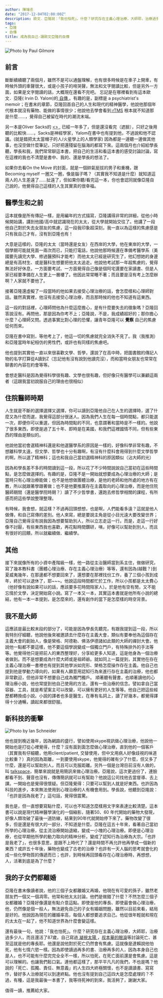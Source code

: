 ```yaml
---
author: 陳璿丞
date: "2017-12-04T02:00:00Z"
description: 歐文．亞隆說：「我也怕死」。什麼？研究存在主義心理治療，大師耶，治療過多少人，而且還活了87歲，討論死亡、甚至這就是他的專長耶。他還是說他對於死亡仍然會有焦慮。也讓我們鬆口氣。連他都這樣了，那平平凡凡的我們，不也是嗎？有種，這是我最後一本書了，我等待死神的到來，我活夠了，謝謝大家。
tags:
- 亞隆
- 自傳
title: 成為我自己-讀歐文亞隆的自傳
---
```


![Photo by Paul Gilmore](https://i.imgur.com/TXK66Fi.jpg)

## 前言<a id="sec-1-1"></a>

斷斷續續聽了兩個月，雖然不是可以通盤理解，也有很多時候是在車子上開車，有時候外頭的車聲很大，或是小孩子的啼哭聲，無法和文字閱讀比較，但是另外一方面，如果是文字閱讀的話，大概現在還看不完吧。 忘記是在哪裡看到有這本歐文．亞隆( Irvin D. Yalom)的[ 自傳 ](http://www.books.com.tw/exep/assp.php/poligen/products/0010776180?utm_source=poligen&utm_medium=ap-books&utm_content=recommend&utm_campaign=ap-201807)。有趣的是，副標是 a psychiatrist's memoir；在書末的章節，亞隆回首自己的人生和現代的精神醫學，他說他那個年代根本就沒有藥物、能做的事情很少；他說他去學會看到[ rTMS](https://en.wikipedia.org/wiki/Transcranial_magnetic_stimulation) 根本就不知道那是什麼……，覺得自己被留在時代的潮流末端。

另一本是Oliver Sacks的 [ <<On the Move: A Life>> ](https://www.amazon.com/Move-Life-Oliver-Sacks/dp/0804170932), 已經一年多了，但是還沒看完（遮臉），只好之後用聽的比較快……，Sacks是神經學家，Yalom在書中也有提到他，不過說和他不認識。(就是錯把太太當帽子的人/火星學上的人類學家) 因為都是一邊聽一邊做其他事，也沒空做什麼筆記，只好把還殘留在腦海的都寫下來。這兩個月也介紹給學長聽，學長和我，我們常常聊這本書，把自己的生活和看這本書的感受討論討論，寫在這裡的我也不清楚是書中、我的、還是學長的想法了。


<!--more-->

如果你去看On the Move 的封面，就是一個帥氣挺拔的男子和重機，跟Becoming myself 一圈又一圈，像是腦子嗎？（其實我不知道是什麼）就知道這兩人的人生差遠了……扯遠了，但如果你聽/看完這一本，你也會認同就像亞隆自己說的，他覺得自己這樣的人生其實真的很幸福。

## 醫學生和之前

這本就像是所有傳記一樣，是用編年的方式描寫，亞隆講得非常的詳細，從他小時候開始講，講到他國/高中就認識現在的太太，從大學就開始交往了。他講了一段他自己對於失去女朋友的焦慮，這一段我印象超深刻，我一直以為這樣的焦慮感是只有我自己才有，沒有到亞隆也有！

大意是這樣的，亞隆的太太（當時還是女友）在西岸的大學，他在東岸的大學，一個學期可能就見面一兩次而已，只能打電話，他說他那時候還在準備考醫學系（美國要先讀完大學、修過醫預科才能考）而他太太已經是研究生了，他幻想她的身邊總是有高材生、或是醫科生想要把他太太追走。他說他考試那一年超焦慮的，覺得無法好好休息，一方面要考試、一方面覺得自己像是個阿宅還要在家讀書、但是人家已經要準備在人生更上一層樓了。他因此常常睡不著；而且要是沒有考上怎麼辦啊？人家就不要他了。

接著亞隆還虛擬了一段當時的他如果去接受心理治療的話，會怎麼樣和心理師對話。雖然真實裡，他沒有去接受心理治療，而且那時候的他也不知道有這東西。

這一段的對話裡，心理師問他為什麼這麼擔心，是有什麼要失去的徵象嗎？亞隆回答說沒有。再問他，那是因為你考不上；亞隆說，不是，我成績超好的；那你擔心什麼？心理師又問。透過事實比對心理的恐懼，讓青年亞隆可以 **覺察** 自己的焦慮從何而來。

亞隆在書中寫到，等他考上了，他這一切的焦慮就完全消失不見了。我（我推測）和亞隆當時年紀相仿的男性們，或許也有同樣的焦慮吧。

他也提到其實他一直以來很喜歡文學、哲學，還說了在高中時，把圖書館的傳記人物的名字打算從A讀到Z（忘記他有沒有說到他讀完沒），而和當時女朋友也常常在聊書的內容在約會等等。

會想走醫科是因為覺得科學很有趣、文學也很有趣，但好像只有醫學可以兼顧這兩者（這跟我當初說服自己的理由也很相似）

## 住院醫師時期

人生就是不斷的選擇選擇又選擇，你可以讀到亞隆他自己在人生的選擇時，選了什麼又為什麼而選，我覺得這部分很迷人。因為我們人生在每一個時間點，都只能選一次，即便你可以重選，但因為時間點的不同，也意謂著和當時是不一樣的。他說了很多東西，即使是過了五十年、即時是在美國，和我們這裡國情不同，但有些東西的理由是類似的。

他說他當初會選精神科還是和他選醫學系的原因是一樣的，好像科學非常有趣，不想離科學太遠，但文學、哲學也十分有趣啊，有沒有什麼科會用得到什麼文學哲學的啊，所以選了精神科；這也和我自己當初選精神科的原因類似（沾大師的光）

因為和學長差不多的時間讀到這一段，所以花了不少時間說說自己當初在這些時間點，是怎麼做選擇的。有趣的是，亞隆不是一開始就想要成為心理治療的大師；是當時只有心理治療能做；也不是他想做團體治療，是他的老師和他所處的地方有在教，所以就跟著學跟著做；也不是他要推廣存在主義取向的心理治療，而是他住院醫師期間（還是醫學院時期？）讀了不少哲學書，還跑去修哲學相關的課程，有所感而把這些學說整理整理。

有時候，我會想，就這樣？不過再回頭想想，也是啊，人們能看多遠？這就是他人做傳，和自己寫傳的差別。他人來寫，總是要說主角是從小目光遠大要改變世界；亞隆自己覺得沒有說我因為想要幫助別人，所以立志走這一行。而是，走這一行好像不討厭，有些東西我也喜歡，再花點時間鑽研，咦，好像可以幫助到別人，而且有很好的回饋，所以就繼續做、繼續學。

## 其他

接下來就像所有的小資中產階級一樣，他一路從主治醫師當到系主住，做做研究，寫了幾本教科書（團體心理治療、存在主義心理治療）等等，還有因為(越戰？)到夏威夷幾年，在那邊都不想要回來了，還想要在那裡找份工作，養了三個小孩到成年，終於可以退休了，耶~~~。他說這段時間都忙於工作，所以小孩都是太太費心（他好像有說如果可以的話，應該要多花時間陪家人）。於是他有空有閒，又不能忘情於文學，決定開始寫小說。寫了一本又一本，其實這本書就是他所有小說的總結，他有一本一本提到，是怎麼來的，還有創作的當下是怎麼樣的時空背景。

## 我不是大師

這應該是最比較末段的部分了，可能是因為學長先聽完，有跟我提到這一段，所以我特別仔細聽，他說他後來被邀請去什麼存在主義大會，類似有要奉他為這個存在主義大會的創始人，像是榮格、阿德勒、佛洛伊德諸如此類的大師的禪封大會。他說他一點都不要這樣，他不要這個學說變成一個獨立門戶，有特殊排外的手法等等。他覺得他只是把前人的東西整理好，分享給更多人知道，這是他身為一個治療者做到。而不是想要成為什麼大師或是祖師爺。就如同上一篇提到，其實他在存在主義心理治療一書裡也有提到其他學派如完形、榮格怎麼操作存在主義。他自己也提到他是學動力導向的，如果有人願意用認知行為來進行存在主義的治療，他也都非常歡迎，但他非常不想要自己成為獨門獨戶。 順著聽有聲書，也順著讀他的心理治療小說，他也常提到他自己使用的方法，還有一些治療的信念。譬如拿自己當容器、工具，就是希望案主可以改變，可以擁有更好的人生等等。他自己把這些經歷都轉換成小說。小說的譯者也多是醫生，在專有名詞上，讀了好幾本，都覺得譯得十分通暢，讀起來都很舒服。



## 新科技的衝擊

![Photo by Ian Schneider](https://i.imgur.com/M4yREw5.jpg)

他也提到晚近幾年，因為網路的盛行，譬如使用skype視訊做心理治療，他說他一開始也是打從心裡覺得，什麼？沒有面到面怎麼做心理治療，直到他的一個客戶（其實我有仔細聽，他用client/patient, 交替使用，但中文用病人好像歧視的味道比較重？）真的因為距離，一到要使用skype，他覺得的確有少了什麼，但又多了什麼，還是可以幫助別人，而且可以克服距離。另外一個是台灣目前沒有人做的，叫 [talkspace](https://www.talkspace.com/)，簡單來說就是用簡訊來做心理治療。亞隆說，這次更過份了，連臉都看不到、聲音也沒有，傳傳簡訊就可以有幫助？他說這公司找他去當督導、去上課。一開始也是覺得很懷疑。但亞隆覺得：只要可以幫到人就是好東西。也許因為科技的進步，本來無法使用到心理治療的人有機會用到。學長說，他聽到亞隆說：「也許是因為我老了」這句話，覺得很震驚。

我也是，但一直想要寫點什麼，可以也不知道怎麼樣用文字來表達比較清楚。這本書可以說是現代精神醫學演化的一個縮影，隨著50、60 年代開始的藥物大發現，好像人類攻破了最後一道防線，結果到90年代就開始停下來了。藥物改變了很多，但是還是有很大的一部分，不知道是什麼。亞隆在這五十年來，看著自己當初所學的心理治療，從主流治療開始退縮，變成一小塊的心理治療。即便是心理治療，也從早期他所學的動力取向的精神分析，變成了認知行為治療為大宗。「也許是我老了」，也很多意思，是跟不上時代了？還是時間不再允許他再學成一個新的東西？或許五十年後，藥物也變成了古老的治療？也許有一天人腦的思考就會化約成一些化學物質的傳遞而已；也許，到時候再回頭看存在心理治療時，再想想，人，活著到底是為了什麼？

## 我的子女們都離婚

亞隆在書末像讀者說，他的三個子女都離婚又再婚，他現在有可愛的孫子，雖然老朋友們一個又一個凋零。他常和他太太討論，他們是做錯了什麼？不然怎麼三個子女都離婚？亞隆好像還是有點介意這點。即使是他的專長、即使最會做心理治療，他，仍然像是個一般人，無法避免自己的子女有婚姻問題，雖然以目前來看，結局是好的。他說因為現在的離婚率高，每個人都想要追求自己。他從很年輕就和現在的太太在一起了，他不知道世界為什麼會變這樣。

還有最後一句，他說：「我也怕死」。什麼？研究存在主義心理治療，大師耶，治療過多少人，而且還活了87歲，自己寫過[ 凝視太陽 ](http://www.books.com.tw/exep/assp.php/poligen/products/0010743508?utm_source=poligen&utm_medium=ap-books&utm_content=recommend&utm_campaign=ap-201807)，[叔本華的眼淚](http://www.books.com.tw/exep/assp.php/poligen/products/0010309270?utm_source=poligen&utm_medium=ap-books&utm_content=recommend&utm_campaign=ap-201807)等討論死亡、甚至這就是他的專長耶。他還是說他對於死亡仍然會有焦慮。這就像是達賴說他怕死，他有七情六慾一樣。因為即使讀過再多的書、治療再多的人，因為本身自己也是人，也不可能有什麼完完全全不一樣，所以怕死，在死亡面前還是會焦慮。這是可以理解的。也讓我們鬆口氣。連他都這樣了，那平平凡凡的我們，不也是嗎？他說的「死亡、孤獨、責任、無意義」的人生四大終極關懷，也不是讀讀書、寫寫作，替好多人治療就可以到達終點。他也沒有提到自己這四大是怎麼處理的？不過，有種，這是我最後一本書了，我等待死神的到來，我活夠了，謝謝大家。

值得一讀，推薦給大家。
